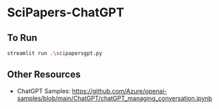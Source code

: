 # SciPapers-ChatGPT


## To Run
```bash
streamlit run .\scipapersgpt.py 
```



## Other Resources
- ChatGPT Samples: https://github.com/Azure/openai-samples/blob/main/ChatGPT/chatGPT_managing_conversation.ipynb